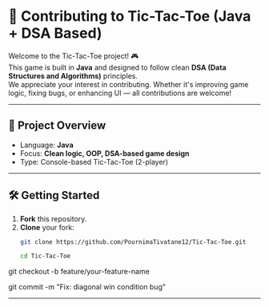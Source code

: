 # 🤝 Contributing to Tic-Tac-Toe (Java + DSA Based)

Welcome to the Tic-Tac-Toe project! 🎮  
This game is built in **Java** and designed to follow clean **DSA (Data Structures and Algorithms)** principles.  
We appreciate your interest in contributing. Whether it's improving game logic, fixing bugs, or enhancing UI — all contributions are welcome!

---

## 📂 Project Overview

- Language: **Java**
- Focus: **Clean logic, OOP, DSA-based game design**
- Type: Console-based Tic-Tac-Toe (2-player)

---

## 🛠 Getting Started

1. **Fork** this repository.
2. **Clone** your fork:
   ```bash
   git clone https://github.com/PournimaTivatane12/Tic-Tac-Toe.git

   cd Tic-Tac-Toe


git checkout -b feature/your-feature-name


git commit -m "Fix: diagonal win condition bug"




---



